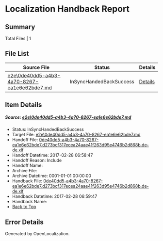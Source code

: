 # <a name='report-top'></a> Localization Handback Report

## Summary
 Total Files | 1

## File List
 Source File | Status | Details 
 ----------- | ------ | ------- 
 [e2e\0de40dd5-a4b3-4a70-8267-ea1e6e62bde7.md](https://github.com/OpenLocalizationTestOrg/ol-test4/blob/4ba61a236354d07af0b5c83602c3f015ff404769/e2e/0de40dd5-a4b3-4a70-8267-ea1e6e62bde7.md) | InSyncHandedBackSuccess | [Details](#b500e05756db37b80d2107497e4ed46d96cee23c1)

## Item Details
##### <a name='b500e05756db37b80d2107497e4ed46d96cee23c1'></a> Source: [e2e\0de40dd5-a4b3-4a70-8267-ea1e6e62bde7.md](https://github.com/OpenLocalizationTestOrg/ol-test4/blob/4ba61a236354d07af0b5c83602c3f015ff404769/e2e/0de40dd5-a4b3-4a70-8267-ea1e6e62bde7.md)
* Status: InSyncHandedBackSuccess
* Target File: [e2e\0de40dd5-a4b3-4a70-8267-ea1e6e62bde7.md](https://github.com/OpenLocalizationTestOrg/ol-test4-dede/blob/89e89d3e64d821bfc1008724d04f014a3f28a010/e2e/0de40dd5-a4b3-4a70-8267-ea1e6e62bde7.md)
* Handoff File: [0de40dd5-a4b3-4a70-8267-ea1e6e62bde7.d273bcf317ecea24aae41f263d95e4746b2d868b.de-de.xlf](https://github.com/OpenLocalizationTestOrg/ol-test4-handoff/blob/85e9c068af143b7626151900aac02984f21f4498/ol-handoff/OpenLocalizationTestOrg/ol-test4-dede/xinjiang/ht/0de40dd5-a4b3-4a70-8267-ea1e6e62bde7.d273bcf317ecea24aae41f263d95e4746b2d868b.de-de.xlf)
* Handoff Datetime: 2017-02-28 06:58:47
* Handoff Reason: Include
* Handoff Name: 
* Archive File: 
* Archive Datetime: 0001-01-01 00:00:00
* Handback File: [0de40dd5-a4b3-4a70-8267-ea1e6e62bde7.d273bcf317ecea24aae41f263d95e4746b2d868b.de-de.xlf](https://github.com/OpenLocalizationTestOrg/ol-test4-handback/blob/3e5d4f4ca7fd9251e1b2abac5e19c0e6587df925/ol-handback/OpenLocalizationTestOrg/ol-test4-dede/xinjiang/ht/0de40dd5-a4b3-4a70-8267-ea1e6e62bde7.d273bcf317ecea24aae41f263d95e4746b2d868b.de-de.xlf)
* Handback Datetime: 2017-02-28 06:59:47
* Handback Name: 
* [Back to Top](#report-top)


## Error Details

Generated by OpenLocalization.
